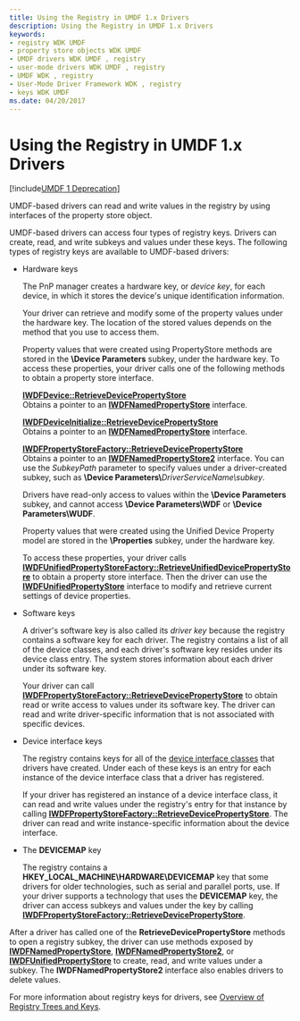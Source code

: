 ```yaml
---
title: Using the Registry in UMDF 1.x Drivers
description: Using the Registry in UMDF 1.x Drivers
keywords:
- registry WDK UMDF
- property store objects WDK UMDF
- UMDF drivers WDK UMDF , registry
- user-mode drivers WDK UMDF , registry
- UMDF WDK , registry
- User-Mode Driver Framework WDK , registry
- keys WDK UMDF
ms.date: 04/20/2017
---
```


# Using the Registry in UMDF 1.x Drivers


[!include[UMDF 1 Deprecation](../includes/umdf-1-deprecation.md)]

UMDF-based drivers can read and write values in the registry by using interfaces of the property store object.

UMDF-based drivers can access four types of registry keys. Drivers can create, read, and write subkeys and values under these keys. The following types of registry keys are available to UMDF-based drivers:

- Hardware keys

  The PnP manager creates a hardware key, or *device key*, for each device, in which it stores the device's unique identification information.

  Your driver can retrieve and modify some of the property values under the hardware key. The location of the stored values depends on the method that you use to access them.

  Property values that were created using PropertyStore methods are stored in the **\\Device Parameters** subkey, under the hardware key. To access these properties, your driver calls one of the following methods to obtain a property store interface.

  <a href="" id="iwdfdevice--retrievedevicepropertystore"></a>[**IWDFDevice::RetrieveDevicePropertyStore**](/windows-hardware/drivers/ddi/wudfddi/nf-wudfddi-iwdfdevice-retrievedevicepropertystore)  
  Obtains a pointer to an [**IWDFNamedPropertyStore**](/windows-hardware/drivers/ddi/wudfddi/nn-wudfddi-iwdfnamedpropertystore) interface.

  <a href="" id="iwdfdeviceinitialize--retrievedevicepropertystore"></a>[**IWDFDeviceInitialize::RetrieveDevicePropertyStore**](/windows-hardware/drivers/ddi/wudfddi/nf-wudfddi-iwdfdeviceinitialize-retrievedevicepropertystore)  
  Obtains a pointer to an [**IWDFNamedPropertyStore**](/windows-hardware/drivers/ddi/wudfddi/nn-wudfddi-iwdfnamedpropertystore) interface.

  <a href="" id="iwdfpropertystorefactory--retrievedevicepropertystore"></a>[**IWDFPropertyStoreFactory::RetrieveDevicePropertyStore**](/windows-hardware/drivers/ddi/wudfddi/nf-wudfddi-iwdfpropertystorefactory-retrievedevicepropertystore)  
  Obtains a pointer to an [**IWDFNamedPropertyStore2**](/windows-hardware/drivers/ddi/wudfddi/nn-wudfddi-iwdfnamedpropertystore2) interface. You can use the *SubkeyPath* parameter to specify values under a driver-created subkey, such as **\\Device Parameters\\**<em>DriverServiceName\\subkey</em>.

  Drivers have read-only access to values within the **\\Device Parameters** subkey, and cannot access **\\Device Parameters\\WDF** or **\\Device Parameters\\WUDF**.

  Property values that were created using the Unified Device Property model are stored in the **\\Properties** subkey, under the hardware key.

  To access these properties, your driver calls [**IWDFUnifiedPropertyStoreFactory::RetrieveUnifiedDevicePropertyStore**](/windows-hardware/drivers/ddi/wudfddi/nf-wudfddi-iwdfunifiedpropertystorefactory-retrieveunifieddevicepropertystore) to obtain a property store interface. Then the driver can use the [**IWDFUnifiedPropertyStore**](/windows-hardware/drivers/ddi/wudfddi/nn-wudfddi-iwdfunifiedpropertystore) interface to modify and retrieve current settings of device properties.

- Software keys

  A driver's software key is also called its *driver key* because the registry contains a software key for each driver. The registry contains a list of all of the device classes, and each driver's software key resides under its device class entry. The system stores information about each driver under its software key.

  Your driver can call [**IWDFPropertyStoreFactory::RetrieveDevicePropertyStore**](/windows-hardware/drivers/ddi/wudfddi/nf-wudfddi-iwdfpropertystorefactory-retrievedevicepropertystore) to obtain read or write access to values under its software key. The driver can read and write driver-specific information that is not associated with specific devices.

- Device interface keys

  The registry contains keys for all of the [device interface classes](../install/overview-of-device-interface-classes.md) that drivers have created. Under each of these keys is an entry for each instance of the device interface class that a driver has registered.

  If your driver has registered an instance of a device interface class, it can read and write values under the registry's entry for that instance by calling [**IWDFPropertyStoreFactory::RetrieveDevicePropertyStore**](/windows-hardware/drivers/ddi/wudfddi/nf-wudfddi-iwdfpropertystorefactory-retrievedevicepropertystore). The driver can read and write instance-specific information about the device interface.

- The **DEVICEMAP** key

  The registry contains a **HKEY\_LOCAL\_MACHINE\\HARDWARE\\DEVICEMAP** key that some drivers for older technologies, such as serial and parallel ports, use. If your driver supports a technology that uses the **DEVICEMAP** key, the driver can access subkeys and values under the key by calling [**IWDFPropertyStoreFactory::RetrieveDevicePropertyStore**](/windows-hardware/drivers/ddi/wudfddi/nf-wudfddi-iwdfpropertystorefactory-retrievedevicepropertystore).

After a driver has called one of the **RetrieveDevicePropertyStore** methods to open a registry subkey, the driver can use methods exposed by [**IWDFNamedPropertyStore**](/windows-hardware/drivers/ddi/wudfddi/nn-wudfddi-iwdfnamedpropertystore), [**IWDFNamedPropertyStore2**](/windows-hardware/drivers/ddi/wudfddi/nn-wudfddi-iwdfnamedpropertystore2), or [**IWDFUnifiedPropertyStore**](/windows-hardware/drivers/ddi/wudfddi/nn-wudfddi-iwdfunifiedpropertystore) to create, read, and write values under a subkey. The **IWDFNamedPropertyStore2** interface also enables drivers to delete values.

For more information about registry keys for drivers, see [Overview of Registry Trees and Keys](../install/overview-of-registry-trees-and-keys.md).

 

